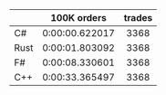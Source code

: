 ||100K orders|trades|
-|:-:|:-:|
|C#|0:00:00.622017|3368|
|Rust|0:00:01.803092|3368|
|F#|0:00:08.330601|3368|
|C++|0:00:33.365497|3368|


